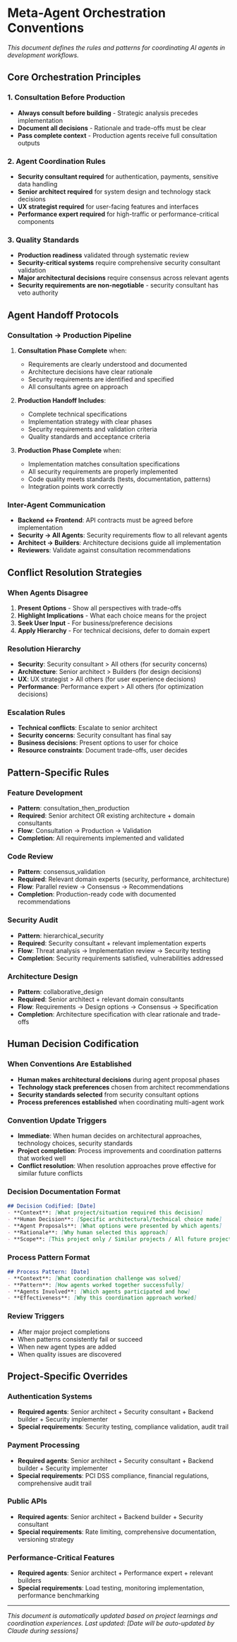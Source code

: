 # Meta-Agent Orchestration Conventions

*This document defines the rules and patterns for coordinating AI agents in development workflows.*

## Core Orchestration Principles

### 1. Consultation Before Production
- **Always consult before building** - Strategic analysis precedes implementation
- **Document all decisions** - Rationale and trade-offs must be clear
- **Pass complete context** - Production agents receive full consultation outputs

### 2. Agent Coordination Rules
- **Security consultant required** for authentication, payments, sensitive data handling
- **Senior architect required** for system design and technology stack decisions
- **UX strategist required** for user-facing features and interfaces
- **Performance expert required** for high-traffic or performance-critical components

### 3. Quality Standards
- **Production readiness** validated through systematic review
- **Security-critical systems** require comprehensive security consultant validation
- **Major architectural decisions** require consensus across relevant agents
- **Security requirements are non-negotiable** - security consultant has veto authority

## Agent Handoff Protocols

### Consultation → Production Pipeline
1. **Consultation Phase Complete** when:
   - Requirements are clearly understood and documented
   - Architecture decisions have clear rationale
   - Security requirements are identified and specified
   - All consultants agree on approach

2. **Production Handoff Includes**:
   - Complete technical specifications
   - Implementation strategy with clear phases
   - Security requirements and validation criteria
   - Quality standards and acceptance criteria

3. **Production Phase Complete** when:
   - Implementation matches consultation specifications
   - All security requirements are properly implemented
   - Code quality meets standards (tests, documentation, patterns)
   - Integration points work correctly

### Inter-Agent Communication
- **Backend ↔ Frontend**: API contracts must be agreed before implementation
- **Security → All Agents**: Security requirements flow to all relevant agents
- **Architect → Builders**: Architecture decisions guide all implementation
- **Reviewers**: Validate against consultation recommendations

## Conflict Resolution Strategies

### When Agents Disagree
1. **Present Options** - Show all perspectives with trade-offs
2. **Highlight Implications** - What each choice means for the project
3. **Seek User Input** - For business/preference decisions
4. **Apply Hierarchy** - For technical decisions, defer to domain expert

### Resolution Hierarchy
- **Security**: Security consultant > All others (for security concerns)
- **Architecture**: Senior architect > Builders (for design decisions)
- **UX**: UX strategist > All others (for user experience decisions)
- **Performance**: Performance expert > All others (for optimization decisions)

### Escalation Rules
- **Technical conflicts**: Escalate to senior architect
- **Security concerns**: Security consultant has final say
- **Business decisions**: Present options to user for choice
- **Resource constraints**: Document trade-offs, user decides

## Pattern-Specific Rules

### Feature Development
- **Pattern**: consultation_then_production
- **Required**: Senior architect OR existing architecture + domain consultants
- **Flow**: Consultation → Production → Validation
- **Completion**: All requirements implemented and validated

### Code Review
- **Pattern**: consensus_validation
- **Required**: Relevant domain experts (security, performance, architecture)
- **Flow**: Parallel review → Consensus → Recommendations
- **Completion**: Production-ready code with documented recommendations

### Security Audit
- **Pattern**: hierarchical_security
- **Required**: Security consultant + relevant implementation experts
- **Flow**: Threat analysis → Implementation review → Security testing
- **Completion**: Security requirements satisfied, vulnerabilities addressed

### Architecture Design
- **Pattern**: collaborative_design
- **Required**: Senior architect + relevant domain consultants
- **Flow**: Requirements → Design options → Consensus → Specification
- **Completion**: Architecture specification with clear rationale and trade-offs

## Human Decision Codification

### When Conventions Are Established
- **Human makes architectural decisions** during agent proposal phases
- **Technology stack preferences** chosen from architect recommendations  
- **Security standards selected** from security consultant options
- **Process preferences established** when coordinating multi-agent work

### Convention Update Triggers
- **Immediate**: When human decides on architectural approaches, technology choices, security standards
- **Project completion**: Process improvements and coordination patterns that worked well
- **Conflict resolution**: When resolution approaches prove effective for similar future conflicts

### Decision Documentation Format
```markdown  
## Decision Codified: [Date]
- **Context**: [What project/situation required this decision]
- **Human Decision**: [Specific architectural/technical choice made]
- **Agent Proposals**: [What options were presented by which agents]
- **Rationale**: [Why human selected this approach]
- **Scope**: [This project only / Similar projects / All future projects]
```

### Process Pattern Format
```markdown
## Process Pattern: [Date]  
- **Context**: [What coordination challenge was solved]
- **Pattern**: [How agents worked together successfully]
- **Agents Involved**: [Which agents participated and how]
- **Effectiveness**: [Why this coordination approach worked]
```

### Review Triggers
- After major project completions
- When patterns consistently fail or succeed
- When new agent types are added
- When quality issues are discovered

## Project-Specific Overrides

### Authentication Systems
- **Required agents**: Senior architect + Security consultant + Backend builder + Security implementer
- **Special requirements**: Security testing, compliance validation, audit trail

### Payment Processing  
- **Required agents**: Senior architect + Security consultant + Backend builder + Security implementer
- **Special requirements**: PCI DSS compliance, financial regulations, comprehensive audit trail

### Public APIs
- **Required agents**: Senior architect + Backend builder + Security consultant
- **Special requirements**: Rate limiting, comprehensive documentation, versioning strategy

### Performance-Critical Features
- **Required agents**: Senior architect + Performance expert + relevant builders
- **Special requirements**: Load testing, monitoring implementation, performance benchmarking

---

*This document is automatically updated based on project learnings and coordination experiences. Last updated: [Date will be auto-updated by Claude during sessions]*